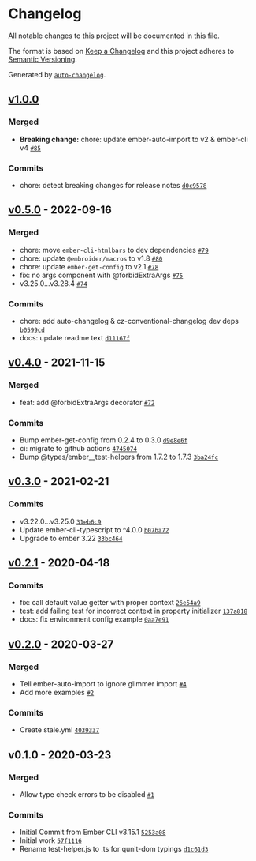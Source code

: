 # Changelog

All notable changes to this project will be documented in this file.

The format is based on [Keep a Changelog](https://keepachangelog.com/en/1.0.0/)
and this project adheres to [Semantic Versioning](https://semver.org/spec/v2.0.0.html).

Generated by [`auto-changelog`](https://github.com/CookPete/auto-changelog).

## [v1.0.0](https://github.com/jkusa/ember-arg-types/compare/v0.5.0...v1.0.0)

### Merged

- **Breaking change:** chore: update ember-auto-import to v2 & ember-cli v4 [`#85`](https://github.com/jkusa/ember-arg-types/pull/85)

### Commits

- chore: detect breaking changes for release notes [`d0c9578`](https://github.com/jkusa/ember-arg-types/commit/d0c9578b31fbf5592b8e5c5114f33f63b66d3faf)

## [v0.5.0](https://github.com/jkusa/ember-arg-types/compare/v0.4.0...v0.5.0) - 2022-09-16

### Merged

- chore: move `ember-cli-htmlbars` to dev dependencies [`#79`](https://github.com/jkusa/ember-arg-types/pull/79)
- chore: update `@embroider/macros` to v1.8 [`#80`](https://github.com/jkusa/ember-arg-types/pull/80)
- chore: update `ember-get-config` to v2.1 [`#78`](https://github.com/jkusa/ember-arg-types/pull/78)
- fix: no args component with @forbidExtraArgs [`#75`](https://github.com/jkusa/ember-arg-types/pull/75)
- v3.25.0...v3.28.4 [`#74`](https://github.com/jkusa/ember-arg-types/pull/74)

### Commits

- chore: add auto-changelog & cz-conventional-changelog dev deps [`b0599cd`](https://github.com/jkusa/ember-arg-types/commit/b0599cd11770daaae82e8dbfd70df8b9c581d32e)
- docs: update readme text [`d11167f`](https://github.com/jkusa/ember-arg-types/commit/d11167f4517fd31ff4613a0f0bb7fa6a4a29bee3)

## [v0.4.0](https://github.com/jkusa/ember-arg-types/compare/v0.3.0...v0.4.0) - 2021-11-15

### Merged

- feat: add @forbidExtraArgs decorator [`#72`](https://github.com/jkusa/ember-arg-types/pull/72)

### Commits

- Bump ember-get-config from 0.2.4 to 0.3.0 [`d9e8e6f`](https://github.com/jkusa/ember-arg-types/commit/d9e8e6ff342596cce01aeaf676984b93d1add94c)
- ci: migrate to github actions [`4745074`](https://github.com/jkusa/ember-arg-types/commit/47450744a9dc9bec4682e3b293cd6eeb2f5274ab)
- Bump @types/ember__test-helpers from 1.7.2 to 1.7.3 [`3ba24fc`](https://github.com/jkusa/ember-arg-types/commit/3ba24fc1e94a407e484bf41246cdead6565b194d)

## [v0.3.0](https://github.com/jkusa/ember-arg-types/compare/v0.2.1...v0.3.0) - 2021-02-21

### Commits

- v3.22.0...v3.25.0 [`31eb6c9`](https://github.com/jkusa/ember-arg-types/commit/31eb6c953b3c6a84eded46fd0ff76223c1c6397b)
- Update ember-cli-typescript to ^4.0.0 [`b07ba72`](https://github.com/jkusa/ember-arg-types/commit/b07ba723a938f75966ef10d475663d22591b51c4)
- Upgrade to ember 3.22 [`33bc464`](https://github.com/jkusa/ember-arg-types/commit/33bc464355496c6dfaa41b7504d06b60929e6cf2)

## [v0.2.1](https://github.com/jkusa/ember-arg-types/compare/v0.2.0...v0.2.1) - 2020-04-18

### Commits

- fix: call default value getter with proper context [`26e54a9`](https://github.com/jkusa/ember-arg-types/commit/26e54a9e30035de44e40521697f17f8c1db76c3d)
- test: add failing test for incorrect context in property initializer [`137a818`](https://github.com/jkusa/ember-arg-types/commit/137a818fe9d51f5bd033fa1083c5999aa2846e1f)
- docs: fix environment config example [`0aa7e91`](https://github.com/jkusa/ember-arg-types/commit/0aa7e9104e298a3f8cdd425311fc1a8430bfe27a)

## [v0.2.0](https://github.com/jkusa/ember-arg-types/compare/v0.1.0...v0.2.0) - 2020-03-27

### Merged

- Tell ember-auto-import to ignore glimmer import [`#4`](https://github.com/jkusa/ember-arg-types/pull/4)
- Add more examples [`#2`](https://github.com/jkusa/ember-arg-types/pull/2)

### Commits

- Create stale.yml [`4039337`](https://github.com/jkusa/ember-arg-types/commit/40393377520ce3d9af86971caa718bc15bc83999)

## v0.1.0 - 2020-03-23

### Merged

- Allow type check errors to be disabled [`#1`](https://github.com/jkusa/ember-arg-types/pull/1)

### Commits

- Initial Commit from Ember CLI v3.15.1 [`5253a08`](https://github.com/jkusa/ember-arg-types/commit/5253a08dac869785394ec38c7306236c4b5e9510)
- Initial work [`57f1116`](https://github.com/jkusa/ember-arg-types/commit/57f11167a7c82a347dbc1c8aae8e12c951e29805)
- Rename test-helper.js to .ts for qunit-dom typings [`d1c61d3`](https://github.com/jkusa/ember-arg-types/commit/d1c61d36cc2053127fd19ed34f5783c45dc09706)
